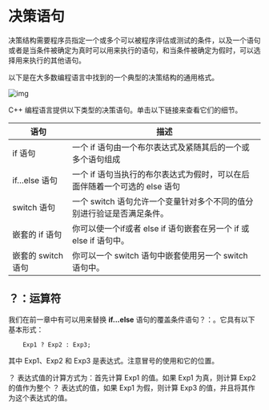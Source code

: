 # 决策语句

决策结构需要程序员指定一个或多个可以被程序评估或测试的条件，以及一个语句或者是当条件被确定为真时可以用来执行的语句，和当条件被确定为假时，可以选择用来执行的其他语句。

以下是在大多数编程语言中找到的一个典型的决策结构的通用格式。

![img](https://doc.yonyoucloud.com/doc/wiki/project/cplusplus/images/cpp_decision_making.jpg)

C++ 编程语言提供以下类型的决策语句。单击以下链接来查看它们的细节。

| 语句               | 描述                                                         |
| ------------------ | ------------------------------------------------------------ |
| if 语句            | 一个 if 语句由一个布尔表达式及紧随其后的一个或多个语句组成   |
| if…else 语句       | 一个 if 语句当执行的布尔表达式为假时，可以在后面伴随着一个可选的 else 语句 |
| switch 语句        | 一个 switch 语句允许一个变量针对多个不同的值分别进行验证是否满足条件。 |
| 嵌套的 if 语句     | 你可以使一个if或者 else if 语句嵌套在另一个 if 或 else if 语句中。 |
| 嵌套的 switch 语句 | 你可以一个 switch 语句中嵌套使用另一个 switch 语句中。       |

## ？：运算符

我们在前一章中有可以用来替换 **if...else** 语句的覆盖条件语句？：。它具有以下基本形式：

```
    Exp1 ? Exp2 : Exp3;
```

其中 Exp1、Exp2 和 Exp3 是表达式。注意冒号的使用和它的位置。

？ 表达式值的计算方式为：首先计算 Exp1 的值。如果 Exp1 为真，则计算 Exp2 的值作为整个 ？ 表达式的值，如果 Exp1 为假，则计算 Exp3 的值，并且将其作为这个表达式的值。